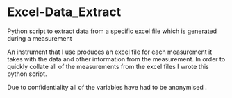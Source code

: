 # Excel-Data_Extract
Python script to extract data from a specific excel file which is generated during a measurement

An instrument that I use produces an excel file for each measurement it takes with the data and other information from the measurement. In order to quickly collate all of the measurements from the excel files I wrote this python script.

Due to confidentiality all of the variables have had to be anonymised .
